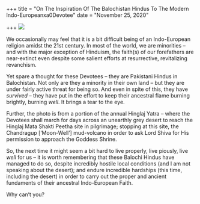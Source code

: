 +++
title = "On The Inspiration Of The Balochistan Hindus To The Modern Indo-Europeanxa0Devotee"
date = "November 25, 2020"

+++
![](https://aryaakasha.files.wordpress.com/2020/11/126433085_10164432635255574_6105310139845145037_n.jpg?w=945)

We occasionally may feel that it is a bit difficult being of an
Indo-European religion amidst the 21st century. In most of the world, we
are minorities – and with the major exception of Hinduism, the faith(s)
of our forefathers are near-extinct even despite some salient efforts at
resurrective, revitalizing revanchism.

Yet spare a thought for these Devotees – they are Pakistani Hindus in
Balochistan. Not only are they a minority in their own land – but they
are under fairly active threat for being so. And even in spite of this,
they have *survived* – they have put in the effort to keep their
ancestral flame burning brightly, burning *well*. It brings a tear to
the eye.

Further, the photo is from a portion of the annual Hinglaj Yatra – where
the Devotees shall march for days across an unearthly grey desert to
reach the Hinglaj Mata Shakti Peetha site in pilgrimage; stopping at
this site, the Chandragup \[‘Moon-Well’\] mud-volcano in order to ask
Lord Shiva for His permission to approach the Goddess Shrine.

So, the next time it might seem a bit hard to live properly, live
piously, live *well* for us – it is worth remembering that these Balochi
Hindus have managed to do so, despite incredibly hostile local
conditions (and I am not speaking about the desert); and endure
incredible hardships (this time, including the desert) in order to carry
out the proper and ancient fundaments of their ancestral Indo-European
Faith.

Why can’t you?
